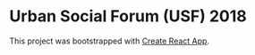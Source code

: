 # Urban Social Forum (USF) 2018

This project was bootstrapped with [Create React App](https://github.com/facebook/create-react-app).
